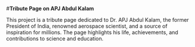 #**Tribute Page on APJ Abdul Kalam**

This project is a tribute page dedicated to Dr. APJ Abdul Kalam, the former President of India, renowned aerospace scientist, and a source of inspiration for millions. The page highlights his life, achievements, and contributions to science and education.

